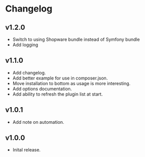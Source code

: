 # Changelog

## v1.2.0

- Switch to using Shopware bundle instead of Symfony bundle
- Add logging

## v1.1.0

- Add changelog.
- Add better example for use in composer.json.
- Move installation to bottom as usage is more interesting.
- Add options documentation.
- Add ability to refresh the plugin list at start.

## v1.0.1

- Add note on automation.

## v1.0.0

- Inital release.
